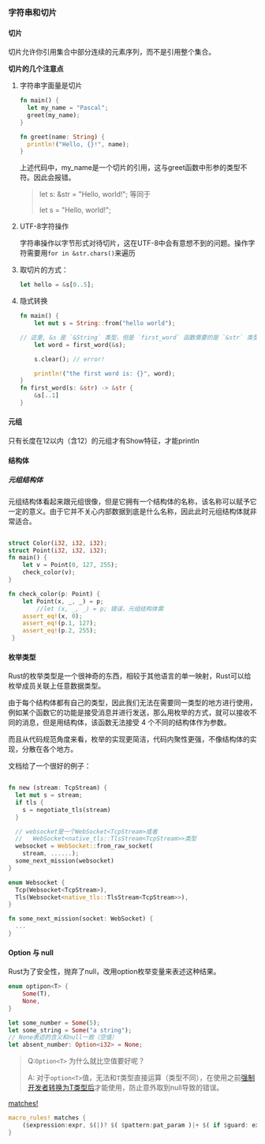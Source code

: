 ### 字符串和切片

#### 切片

切片允许你引用集合中部分连续的元素序列，而不是引用整个集合。

**切片的几个注意点**

1. 字符串字面量是切片

   ```rust
   fn main() {
     let my_name = "Pascal";
     greet(my_name);
   }
   
   fn greet(name: String) {
     println!("Hello, {}!", name);
   }
   ```

   上述代码中，my_name是一个切片的引用，这与greet函数中形参的类型不符。因此会报错。

   > let s: &str = "Hello, world!";
   > 等同于
   >
   > let s = "Hello, world!";

2. UTF-8字符操作

   字符串操作以字节形式对待切片，这在UTF-8中会有意想不到的问题。操作字符需要用`for in &str.chars()`来遍历

3. 取切片的方式：

   ```rust
   let hello = &s[0..5];
   ```

4. 隐式转换

   ```rust
   fn main() {
       let mut s = String::from("hello world");
   
   // 这里, &s 是 `&String` 类型，但是 `first_word` 函数需要的是 `&str` 类型。尽管两个类型不一样，但是代码仍然可以工作，原因是 `&String` 会被隐式地转换成 `&str` 类型，如果大家想要知道更多，可以看看 Deref 章节: https://course.rs/advance/smart-pointer/deref.html
       let word = first_word(&s);
   
       s.clear(); // error!
   
       println!("the first word is: {}", word);
   }
   fn first_word(s: &str) -> &str {
       &s[..1]
   }
   ```



#### 元组

只有长度在12以内（含12）的元组才有Show特征，才能println

#### 结构体

##### 元组结构体

元组结构体看起来跟元组很像，但是它拥有一个结构体的名称，该名称可以赋予它一定的意义。由于它并不关心内部数据到底是什么名称，因此此时元组结构体就非常适合。

```rust

struct Color(i32, i32, i32);
struct Point(i32, i32, i32);
fn main() {
    let v = Point(0, 127, 255);
    check_color(v);
}   

fn check_color(p: Point) {
    let Point(x, _, _) = p;
		//let (x, _, _) = p; 错误，元组结构体需
    assert_eq!(x, 0);
    assert_eq!(p.1, 127);
    assert_eq!(p.2, 255);
 }

```



#### 枚举类型

Rust的枚举类型是一个很神奇的东西，相较于其他语言的单一映射，Rust可以给枚举成员关联上任意数据类型。

由于每个结构体都有自己的类型，因此我们无法在需要同一类型的地方进行使用，例如某个函数它的功能是接受消息并进行发送，那么用枚举的方式，就可以接收不同的消息，但是用结构体，该函数无法接受 4 个不同的结构体作为参数。

而且从代码规范角度来看，枚举的实现更简洁，代码内聚性更强，不像结构体的实现，分散在各个地方。

文档给了一个很好的例子：

```rust

fn new (stream: TcpStream) {
  let mut s = stream;
  if tls {
    s = negotiate_tls(stream)
  }

  // websocket是一个WebSocket<TcpStream>或者
  //   WebSocket<native_tls::TlsStream<TcpStream>>类型
  websocket = WebSocket::from_raw_socket(
    stream, ......);
  some_next_mission(websocket)
}

enum Websocket {
  Tcp(Websocket<TcpStream>),
  Tls(Websocket<native_tls::TlsStream<TcpStream>>),
}

fn some_next_mission(socket: WebSocket) {
  ...
}
```



#### Option 与 null

Rust为了安全性，抛弃了null，改用option枚举变量来表述这种结果。

```rust
enum optipon<T> {
	Some(T),
	None,
}

let some_number = Some(5);
let some_string = Some("a string");
// None表述的含义和null一致（空值）
let absent_number: Option<i32> = None;
```

> Q:`Option<T>` 为什么就比空值要好呢？
>
> A: 对于`option<T>`值，无法和`T`类型直接运算（类型不同），在使用之前[强制开发者转换为T类型后](https://doc.rust-lang.org/std/option/enum.Option.html)才能使用，防止意外取到null导致的错误。



[matches!](https://doc.rust-lang.org/stable/core/macro.matches.html)

```rust
macro_rules! matches {
    ($expression:expr, $(|)? $( $pattern:pat_param )|+ $( if $guard: expr )? $(,)?) => { ... };
}
```

